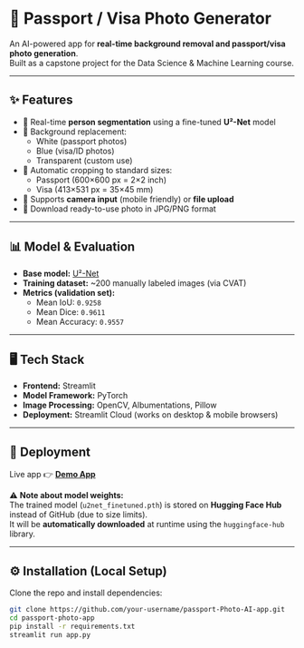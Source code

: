 # 📸 Passport / Visa Photo Generator

An AI-powered app for **real-time background removal and passport/visa photo generation**.  
Built as a capstone project for the Data Science & Machine Learning course.  

---

## ✨ Features
- 🔹 Real-time **person segmentation** using a fine-tuned **U²-Net** model  
- 🔹 Background replacement:
  - White (passport photos)  
  - Blue (visa/ID photos)  
  - Transparent (custom use)  
- 🔹 Automatic cropping to standard sizes:
  - Passport (600×600 px = 2×2 inch)  
  - Visa (413×531 px = 35×45 mm)  
- 🔹 Supports **camera input** (mobile friendly) or **file upload**  
- 🔹 Download ready-to-use photo in JPG/PNG format  

---

## 📊 Model & Evaluation
- **Base model:** [U²-Net](https://github.com/xuebinqin/U-2-Net)  
- **Training dataset:** ~200 manually labeled images (via CVAT)  
- **Metrics (validation set):**
  - Mean IoU: `0.9258`  
  - Mean Dice: `0.9611`  
  - Mean Accuracy: `0.9557`  

---

## 🖥️ Tech Stack
- **Frontend:** Streamlit  
- **Model Framework:** PyTorch  
- **Image Processing:** OpenCV, Albumentations, Pillow  
- **Deployment:** Streamlit Cloud (works on desktop & mobile browsers)  

---

## 🚀 Deployment
Live app 👉 [**Demo App**](https://passport-photo-ai-app-m5zss3y6tpi3abo4knghif.streamlit.app/)  

⚠️ **Note about model weights:**  
The trained model (`u2net_finetuned.pth`) is stored on **Hugging Face Hub** instead of GitHub (due to size limits).  
It will be **automatically downloaded** at runtime using the `huggingface-hub` library.  

---

## ⚙️ Installation (Local Setup)
Clone the repo and install dependencies:

```bash
git clone https://github.com/your-username/passport-Photo-AI-app.git
cd passport-photo-app
pip install -r requirements.txt
streamlit run app.py
